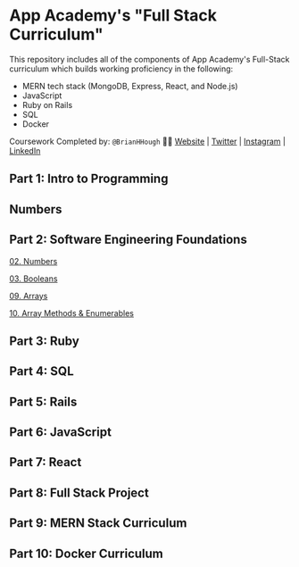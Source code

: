 # App Academy's "Full Stack Curriculum"
This repository includes all of the components of App Academy's Full-Stack curriculum which builds working proficiency in the following:
* MERN tech stack (MongoDB, Express, React, and Node.js)
* JavaScript
* Ruby on Rails
* SQL 
* Docker

Coursework Completed by: `@BrianHHough` 👨‍💻 [Website](https://BrianHHough.com) 
| 
[Twitter](https://twitter.com/BrianHHough)
|
[Instagram](https://instagram.com/BrianHHough)
|
[LinkedIn](https://linkedin.com/in/BrianHHough)

## Part 1: Intro to Programming

## Numbers

## Part 2: Software Engineering Foundations

[02. Numbers](https://github.com/BrianHHough/Full-Stack-Curriculum---App-Academy/tree/master/2.%20Intro%20to%20Programming/02.Numbers)

[03. Booleans](https://github.com/BrianHHough/Full-Stack-Curriculum---App-Academy/tree/master/2.%20Intro%20to%20Programming/03.Booleans)

[09. Arrays](https://github.com/BrianHHough/Full-Stack-Curriculum---App-Academy/tree/master/2.%20Intro%20to%20Programming/09.Arrays)

[10. Array Methods & Enumerables](https://github.com/BrianHHough/Full-Stack-Curriculum---App-Academy/tree/master/2.%20Intro%20to%20Programming/10.Array_Methods_%26_Enumerables)

## Part 3: Ruby

## Part 4: SQL

## Part 5: Rails

## Part 6: JavaScript

## Part 7: React

## Part 8: Full Stack Project

## Part 9: MERN Stack Curriculum

## Part 10: Docker Curriculum


